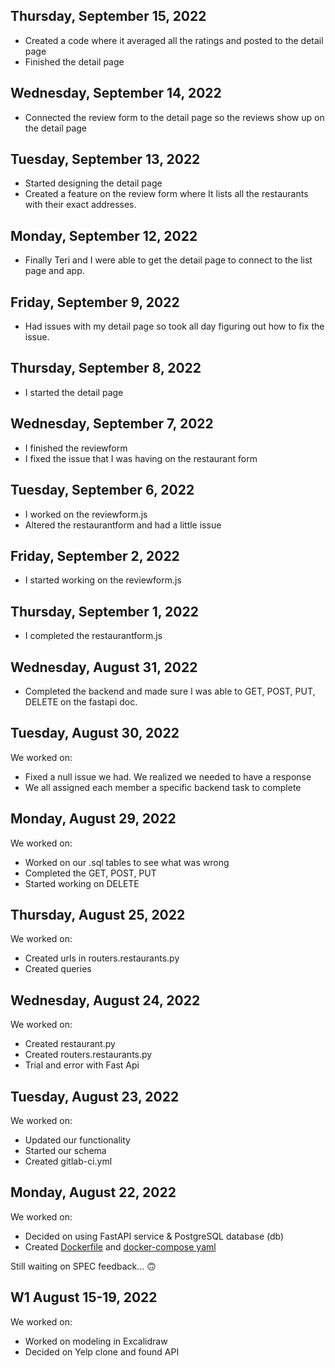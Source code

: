 ## Thursday, September 15, 2022
* Created a code where it averaged all the ratings and posted to the detail page
* Finished the detail page

## Wednesday, September 14, 2022
* Connected the review form to the detail page so the reviews show up on the detail page

## Tuesday, September 13, 2022
* Started designing the detail page
* Created a feature on the review form where It lists all the restaurants with their exact addresses.

## Monday, September 12, 2022
* Finally Teri and I were able to get the detail page to connect to the list page and app.

## Friday, September 9, 2022
* Had issues with my detail page so took all day figuring out how to fix the issue.

## Thursday, September 8, 2022
* I started the detail page

## Wednesday, September 7, 2022
* I finished the reviewform
* I fixed the issue that I was having on the restaurant form

## Tuesday, September 6, 2022
* I worked on the reviewform.js
* Altered the restaurantform and had a little issue

## Friday, September 2, 2022
* I started working on the reviewform.js

## Thursday, September 1, 2022
* I completed the restaurantform.js

## Wednesday, August 31, 2022
* Completed the backend and made sure I was able to GET, POST, PUT, DELETE on the fastapi doc.

## Tuesday, August 30, 2022
We worked on:
* Fixed a null issue we had. We realized we needed to have a response
* We all assigned each member a specific backend task to complete

## Monday, August 29, 2022
We worked on:
* Worked on our .sql tables to see what was wrong
* Completed the GET, POST, PUT
* Started working on DELETE

## Thursday, August 25, 2022
We worked on:
* Created urls in routers.restaurants.py
* Created queries

## Wednesday, August 24, 2022
We worked on:
* Created restaurant.py
* Created routers.restaurants.py
* Trial and error with Fast Api

## Tuesday, August 23, 2022

We worked on:
* Updated our functionality
* Started our schema
* Created gitlab-ci.yml

## Monday, August 22, 2022

We worked on:
* Decided on using FastAPI service & PostgreSQL database (db)
* Created [Dockerfile](../relational-data/Dockerfile.dev) and [docker-compose yaml](../docker-compose.yml)

Still waiting on SPEC feedback... 🙃

## W1 August 15-19, 2022

We worked on:
* Worked on modeling in Excalidraw
* Decided on Yelp clone and found API








